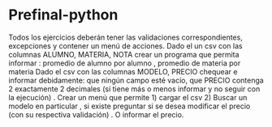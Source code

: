 # Prefinal-python
Todos los ejercicios deberán tener las validaciones correspondientes, excepciones y contener un menú de acciones.    Dado el un csv con las columnas ALUMNO, MATERIA, NOTA crear un programa que permita informar :  promedio de alumno por alumno , promedio de materia por materia  Dado el csv con las columnas MODELO, PRECIO chequear e informar debidamente: que ningún campo esté vacío, que PRECIO contenga 2 exactamente 2 decimales (si tiene más o menos informar y no seguir con la ejecución) . Crear un menú que permite 1) cargar el csv 2) Buscar un modelo en particular , si existe preguntar si se desea modificar el precio (con su respectiva validación) . O informar el precio. 
